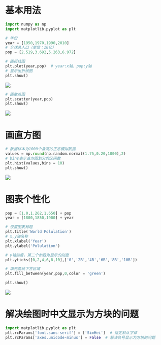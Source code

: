# 基本用法


```python
import numpy as np
import matplotlib.pyplot as plt

# 年份
year = [1950,1970,1990,2010]
# 全球总人口（单位：10亿）
pop = [2.519,3.692,5.263,6.972]

# 画折线图
plt.plot(year,pop)  # year:x轴，pop:y轴
# 显示出折线图
plt.show()
```
![](http://upload-images.jianshu.io/upload_images/8819542-35121df2ebcc0bd3.png?imageMogr2/auto-orient/strip%7CimageView2/2/w/1240)



```python
# 画散点图
plt.scatter(year,pop)
plt.show()
```
![](http://upload-images.jianshu.io/upload_images/8819542-b953e5eb286ef2a7.png?imageMogr2/auto-orient/strip%7CimageView2/2/w/1240)


# 画直方图


```python
# 数据样本为1000个身高的正态模拟数据
values = np.round(np.random.normal(1.75,0.20,1000),2)
# bins表示直方图划分的区间数
plt.hist(values,bins = 10)
plt.show()
```
![](http://upload-images.jianshu.io/upload_images/8819542-257c324c563d3d7d.png?imageMogr2/auto-orient/strip%7CimageView2/2/w/1240)


# 图表个性化


```python
pop = [1.0,1.262,1.650] + pop
year = [1800,1850,1900] + year

# 设置图表标题
plt.title('World Polulation')
# x,y轴名称
plt.xlabel('Year')
plt.ylabel('Polulation')

# y轴刻度，第二个参数为显示的刻度
plt.yticks([0,2,4,6,8,10],['0','2B','4B','6B','8B','10B'])

# 填充曲线下方区域
plt.fill_between(year,pop,0,color = 'green')

plt.show()
```
![](http://upload-images.jianshu.io/upload_images/8819542-347ba458e599f7ab.png?imageMogr2/auto-orient/strip%7CimageView2/2/w/1240)

# 解决绘图时中文显示为方块的问题
```python
import matplotlib.pyplot as plt
plt.rcParams['font.sans-serif'] = ['SimHei']  # 指定默认字体
plt.rcParams['axes.unicode-minus'] = False  # 解决负号显示为方块的问题
```
